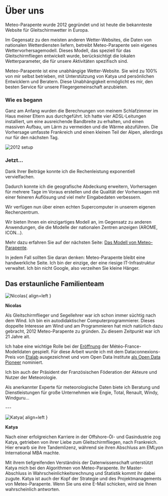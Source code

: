 # Über uns

Meteo-Parapente wurde 2012 gegründet und ist heute die bekannteste Website für Gleitschirmwetter in Europa.

Im Gegensatz zu den meisten anderen Wetter-Websites, die Daten von nationalen Wetterdiensten liefern, betreibt Meteo-Parapente sein eigenes Wettervorhersagemodell. Dieses Modell, das speziell für das Gleitschirmfliegen entwickelt wurde, berücksichtigt die lokalen Wetterparameter, die für unsere Aktivitäten spezifisch sind.

Meteo-Parapente ist eine unabhängige Wetter-Website.
Sie wird zu 100% von mir selbst betrieben, mit Unterstützung von Katya und persönlichen Entwicklern und Beratern. Diese Unabhängigkeit ermöglicht es mir, den besten Service für unsere Fliegergemeinschaft anzubieten.

### Wie es begann

Ganz am Anfang wurden die Berechnungen von meinem Schlafzimmer im Haus meiner Eltern aus durchgeführt.
Ich hatte vier ADSL-Leitungen installiert, um eine ausreichende Bandbreite zu erhalten, und einen massiven Aufbau, um Lärm zu vermeiden und die Wärme abzuführen. Die Vorhersage umfasste Frankreich und einen kleinen Teil der Alpen, allerdings nur für den nächsten Tag.

![2012 setup](/img/calculator-2012.jpg)

### Jetzt...

Dank Ihrer Beiträge konnte ich die Rechenleistung exponentiell vervielfachen.

Dadurch konnte ich die geografische Abdeckung erweitern, Vorhersagen für mehrere Tage im Voraus erstellen und die Qualität der Vorhersagen mit einer feineren Auflösung und viel mehr Eingabedaten verbessern.

Wir verfügen nun über einen echten Supercomputer in unserem eigenen Rechenzentrum.

Wir bieten Ihnen ein einzigartiges Modell an, im Gegensatz zu anderen Anwendungen, die die Modelle der nationalen Zentren anzeigen (AROME, ICON...).

Mehr dazu erfahren Sie auf der nächsten Seite: [Das Modell von Meteo-Parapente](help/model.md).

In jedem Fall sollten Sie daran denken: Meteo-Parapente bleibt eine handwerkliche Seite. Ich bin der einzige, der eine riesige IT-Infrastruktur verwaltet. Ich bin nicht Google, also verzeihen Sie kleine Hänger.

## Das erstaunliche Familienteam

![Nicolas](/img/nicolas.jpg){ align=left }

**Nicolas**

Als Gleitschirmflieger und Segellehrer war ich schon immer süchtig nach dem Wind. Ich bin ein autodidaktischer Computerprogrammierer. Dieses doppelte Interesse am Wind und am Programmieren hat mich natürlich dazu gebracht, 2012 Meteo-Parapente zu gründen. Zu diesem Zeitpunkt war ich 21 Jahre alt.

Ich habe eine wichtige Rolle bei der [Eröffnung](https://blog.bacpluszero.com/2014/06/comment-jai-failli-faire-doubler-le.html) der Météo-France-Modelldaten gespielt. Für diese Arbeit wurde ich mit dem Dataconnexions-Preis von [Etalab](https://www.etalab.gouv.fr/qui-sommes-nous) ausgezeichnet und vom Open Data Institute [als Open Data Pioneer](https://web.archive.org/web/20141107181214/http://summit.theodi.org/awards/) nominiert.

Ich bin auch der Präsident der Französischen Föderation der Akteure und Nutzer der Meteorologie.

Als anerkannter Experte für meteorologische Daten biete ich Beratung und Dienstleistungen für große Unternehmen wie Engie, Total, Renault, Windy, Windguru...

<div style="clear: both"></div>
---

![Katya](/img/katya.jpg){ align=left }

**Katya**

Nach einer erfolgreichen Karriere in der Offshore-Öl- und Gasindustrie zog Katya, getrieben von ihrer Liebe zum Gleitschirmfliegen, nach Frankreich. Hier erwarb sie ihre Tandemlizenz, während sie ihren Abschluss am EMLyon International MBA machte.

Mit ihrem tiefgreifenden Verständnis der Datenwissenschaft unterstützt Katya mich bei den Algorithmen von Meteo-Parapente. Ihr Master-Abschluss in Wahrscheinlichkeitsrechnung und Statistik kommt ihr dabei zugute. Katya ist auch der Kopf der Strategie und des Projektmanagements von Meteo-Parapente. Wenn Sie uns eine E-Mail schicken, wird sie Ihnen wahrscheinlich antworten.

<div style="clear: both"></div>